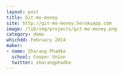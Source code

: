 ```yaml
---
layout: post
title: Git-mo-money
site: http://git-mo-money.herokuapp.com
image: /lib/img/projects/git-mo-money.png
category: demo
whichdd: February 2014
maker:
- name: Sharang Phadke
  school: Cooper Union 
  twitter: sharangphadke
---
```

